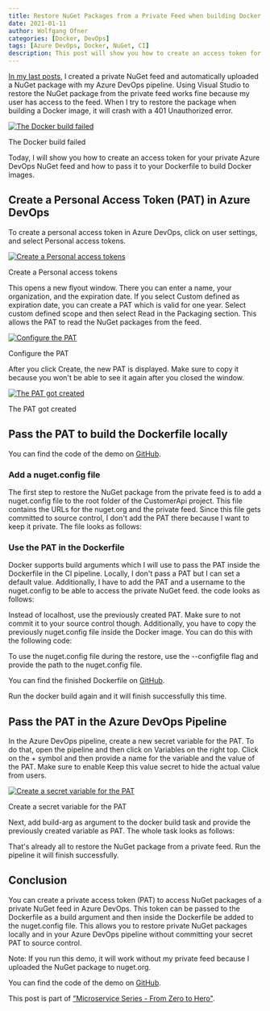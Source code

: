```yaml
---
title: Restore NuGet Packages from a Private Feed when building Docker Containers
date: 2021-01-11
author: Wolfgang Ofner
categories: [Docker, DevOps]
tags: [Azure DevOps, Docker, NuGet, CI]
description: This post will show you how to create an access token for your private Azure DevOps NuGet feed and how to pass it to your Dockerfile to build Docker images.
---
```


[In my last posts](/publish-internal-nuget-feed), I created a private NuGet feed and automatically uploaded a NuGet package with my Azure DevOps pipeline. Using Visual Studio to restore the NuGet package from the private feed works fine because my user has access to the feed. When I try to restore the package when building a Docker image, it will crash with a 401 Unauthorized error.

<div class="col-12 col-sm-10 aligncenter">
  <a href="/assets/img/posts/2021/01/The-Docker-build-failed.jpg"><img loading="lazy" src="/assets/img/posts/2021/01/The-Docker-build-failed.jpg" alt="The Docker build failed" /></a>
  
  <p>
   The Docker build failed
  </p>
</div>

Today, I will show you how to create an access token for your private Azure DevOps NuGet feed and how to pass it to your Dockerfile to build Docker images.

## Create a Personal Access Token (PAT) in Azure DevOps

To create a personal access token in Azure DevOps, click on user settings, and select Personal access tokens.

<div class="col-12 col-sm-10 aligncenter">
  <a href="/assets/img/posts/2021/01/Create-a-Personal-access-tokens.jpg"><img loading="lazy" src="/assets/img/posts/2021/01/Create-a-Personal-access-tokens.jpg" alt="Create a Personal access tokens" /></a>
  
  <p>
   Create a Personal access tokens
  </p>
</div>

This opens a new flyout window. There you can enter a name, your organization, and the expiration date. If you select Custom defined as expiration date, you can create a PAT which is valid for one year. Select custom defined scope and then select Read in the Packaging section. This allows the PAT to read the NuGet packages from the feed.

<div class="col-12 col-sm-10 aligncenter">
  <a href="/assets/img/posts/2021/01/Configure-the-PAT.jpg"><img loading="lazy" src="/assets/img/posts/2021/01/Configure-the-PAT.jpg" alt="Configure the PAT" /></a>
  
  <p>
   Configure the PAT
  </p>
</div>

After you click Create, the new PAT is displayed. Make sure to copy it because you won't be able to see it again after you closed the window.

<div class="col-12 col-sm-10 aligncenter">
  <a href="/assets/img/posts/2021/01/The-PAT-got-created.jpg"><img loading="lazy" src="/assets/img/posts/2021/01/The-PAT-got-created.jpg" alt="The PAT got created" /></a>
  
  <p>
   The PAT got created
  </p>
</div>

## Pass the PAT to build the Dockerfile locally

You can find the code of the demo on <a href="https://github.com/WolfgangOfner/MicroserviceDemo" target="_blank" rel="noopener noreferrer">GitHub</a>.

### Add a nuget.config file

The first step to restore the NuGet package from the private feed is to add a nuget.config file to the root folder of the CustomerApi project. This file contains the URLs for the nuget.org and the private feed. Since this file gets committed to source control, I don't add the PAT there because I want to keep it private. The file looks as follows:

<script src="https://gist.github.com/WolfgangOfner/28375d0e75ca00efe8032e4da0a6a334.js"></script>

### Use the PAT in the Dockerfile

Docker supports build arguments which I will use to pass the PAT inside the Dockerfile in the CI pipeline. Locally, I don't pass a PAT but I can set a default value. Additionally, I have to add the PAT and a username to the nuget.config to be able to access the private NuGet feed. the code looks as follows:

<script src="https://gist.github.com/WolfgangOfner/90904cd7210a118375ec568ca9c14219.js"></script>

Instead of localhost, use the previously created PAT. Make sure to not commit it to your source control though. Additionally, you have to copy the previously nuget.config file inside the Docker image. You can do this with the following code:

<script src="https://gist.github.com/WolfgangOfner/2f10984ed3a70d27a523d5e13aa05d43.js"></script>

To use the nuget.config file during the restore, use the --configfile flag and provide the path to the nuget.config file.

<script src="https://gist.github.com/WolfgangOfner/878b19f724adb6c12843393ce4ac4cdb.js"></script>

You can find the finished Dockerfile on <a href="https://github.com/WolfgangOfner/MicroserviceDemo/blob/master/CustomerApi/CustomerApi/Dockerfile" target="_blank" rel="noopener noreferrer">GitHub</a>.

Run the docker build again and it will finish successfully this time.

## Pass the PAT in the Azure DevOps Pipeline

In the Azure DevOps pipeline, create a new secret variable for the PAT. To do that, open the pipeline and then click on Variables on the right top. Click on the + symbol and then provide a name for the variable and the value of the PAT. Make sure to enable Keep this value secret to hide the actual value from users.

<div class="col-12 col-sm-10 aligncenter">
  <a href="/assets/img/posts/2021/01/Create-a-secret-variable-for-the-PAT.jpg"><img loading="lazy" src="/assets/img/posts/2021/01/Create-a-secret-variable-for-the-PAT.jpg" alt="Create a secret variable for the PAT" /></a>
  
  <p>
   Create a secret variable for the PAT
  </p>
</div>

Next, add build-arg as argument to the docker build task and provide the previously created variable as PAT. The whole task looks as follows:

<script src="https://gist.github.com/WolfgangOfner/dc83eb924ad195c33e4d8283b6f18b87.js"></script>

That's already all to restore the NuGet package from a private feed. Run the pipeline it will finish successfully.

## Conclusion

You can create a private access token (PAT) to access NuGet packages of a private NuGet feed in Azure DevOps. This token can be passed to the Dockerfile as a build argument and then inside the Dockerfile be added to the nuget.config file. This allows you to restore private NuGet packages locally and in your Azure DevOps pipeline without committing your secret PAT to source control.

Note: If you run this demo, it will work without my private feed because I uploaded the NuGet package to nuget.org.

You can find the code of the demo on <a href="https://github.com/WolfgangOfner/MicroserviceDemo" target="_blank" rel="noopener noreferrer">GitHub</a>.

This post is part of ["Microservice Series - From Zero to Hero"](/microservice-series-from-zero-to-hero).
